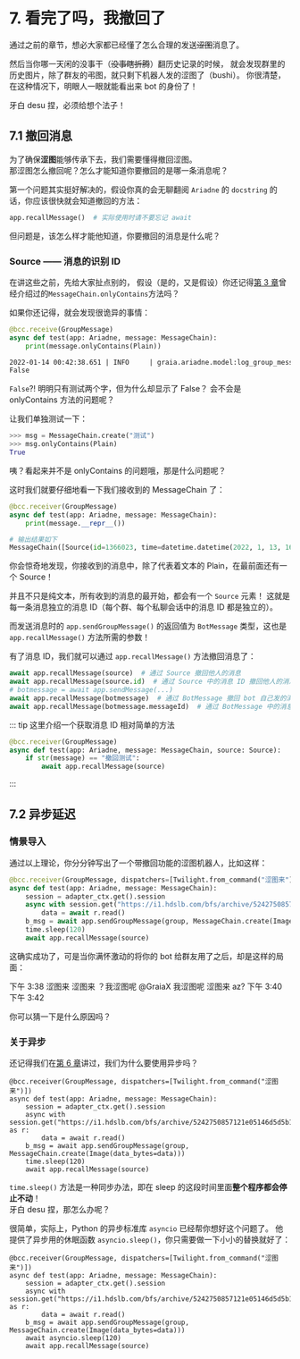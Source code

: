 # 7. 看完了吗，我撤回了

通过之前的章节，想必大家都已经懂了怎么合理的发送~~涩图~~消息了。

然后当你哪一天闲的没事干（~~没事瞎折腾~~）翻历史记录的时候，
就会发现群里的历史图片，除了群友的弔图，就只剩下机器人发的涩图了（bushi）。
你很清楚，在这种情况下，明眼人一眼就能看出来 bot 的身份了！

牙白 desu 捏，必须给想个法子！

## 7.1 撤回消息

为了确保**涩图**能够传承下去，我们需要懂得撤回涩图。  
那涩图怎么撤回呢？怎么才能知道你要撤回的是哪一条消息呢？

第一个问题其实挺好解决的，假设你真的会无聊翻阅 `Ariadne` 的 `docstring` 的话，你应该很快就会知道撤回的方法：

```python
app.recallMessage()  # 实际使用时请不要忘记 await
```

但问题是，该怎么样才能他知道，你要撤回的消息是什么呢？

### Source —— 消息的识别 ID

在讲这些之前，先给大家扯点别的，
假设（是的，又是假设）你还记得[第 3 章](./3_1_ero_comes.md#_3-1-4-怎么操作-messagechain)曾经介绍过的`MessageChain.onlyContains`方法吗？

如果你还记得，就会发现很诡异的事情：

```python
@bcc.receive(GroupMessage)
async def test(app: Ariadne, message: MessageChain):
    print(message.onlyContains(Plain))
```

```txt
2022-01-14 00:42:38.651 | INFO     | graia.ariadne.model:log_group_message:106 - 114514: [GraiaCommunity(1919810)] GraiaX(10086) -> '测试'
False
```

`False`?! 明明只有测试两个字，但为什么却显示了 False？
会不会是 onlyContains 方法的问题呢？

让我们单独测试一下：

```python
>>> msg = MessageChain.create("测试")
>>> msg.onlyContains(Plain)
True
```

咦？看起来并不是 onlyContains 的问题哦，那是什么问题呢？

这时我们就要仔细地看一下我们接收到的 MessageChain 了：

```python
@bcc.receiver(GroupMessage)
async def test(app: Ariadne, message: MessageChain):
    print(message.__repr__())
```

```python
# 输出结果如下
MessageChain([Source(id=1366023, time=datetime.datetime(2022, 1, 13, 16, 42, 38, tzinfo=datetime.timezone.utc)), Plain(text='测试')])
```

你会惊奇地发现，你接收到的消息中，除了代表着文本的 Plain，在最前面还有一个 Source！

并且不只是纯文本，所有收到的消息的最开始，都会有一个 `Source` 元素！
这就是每一条消息独立的消息 ID（每个群、每个私聊会话中的消息 ID 都是独立的）。

而发送消息时的 `app.sendGroupMessage()` 的返回值为 `BotMessage` 类型，这也是 `app.recallMessage()` 方法所需的参数！

有了消息 ID，我们就可以通过 `app.recallMessage()` 方法撤回消息了：

```python
await app.recallMessage(source)  # 通过 Source 撤回他人的消息
await app.recallMessage(source.id)  # 通过 Source 中的消息 ID 撤回他人的消息
# botmessage = await app.sendMessage(...)
await app.recallMessage(botmessage)  # 通过 BotMessage 撤回 bot 自己发的消息
await app.recallMessage(botmessage.messageId)  # 通过 BotMessage 中的消息 ID 撤回 bot 自己发的消息
```

::: tip
这里介绍一个获取消息 ID 相对简单的方法

```python
@bcc.receiver(GroupMessage)
async def test(app: Ariadne, message: MessageChain, source: Source):
    if str(message) == "撤回测试":
        await app.recallMessage(source)
```

:::

## 7.2 异步延迟

### 情景导入

通过以上理论，你分分钟写出了一个带撤回功能的涩图机器人，比如这样：

```python
@bcc.receiver(GroupMessage, dispatchers=[Twilight.from_command("涩图来")])
async def test(app: Ariadne, message: MessageChain):
    session = adapter_ctx.get().session
    async with session.get("https://i1.hdslb.com/bfs/archive/5242750857121e05146d5d5b13a47a2a6dd36e98.jpg") as r:
        data = await r.read()
    b_msg = await app.sendGroupMessage(group, MessageChain.create(Image(data_bytes=data)))
    time.sleep(120)
    await app.recallMessage(source)
```

这确实成功了，可是当你满怀激动的将你的 bot 给群友用了之后，却是这样的局面：

<ChatWindow title="Graia Framework Community">
  <ChatToast>下午 3:38</ChatToast>
  <ChatMsg name="群菜鸮" avatar="http://q1.qlogo.cn/g?b=qq&nk=2948531755&s=640">涩图来</ChatMsg>
  <ChatImg name="EroEroBot" avatar="/avatar/ero.webp" src="/images/tutorials/7_ero_pic_1.webp"></ChatImg>
  <ChatMsg name="群菜鸡" avatar="http://q1.qlogo.cn/g?b=qq&nk=1450069615&s=640">涩图来</ChatMsg>
  <ChatMsg name="群菜鸡" avatar="http://q1.qlogo.cn/g?b=qq&nk=1450069615&s=640">？我涩图呢</ChatMsg>
  <ChatMsg name="群菜鸡" avatar="http://q1.qlogo.cn/g?b=qq&nk=1450069615&s=640"><a>@GraiaX</a> 我涩图呢</ChatMsg>
  <ChatMsg name="GraiaX" onright>涩图来</ChatMsg>
  <ChatMsg name="GraiaX" onright>az?</ChatMsg>
  <ChatToast>下午 3:40</ChatToast>
  <ChatImg name="EroEroBot" avatar="/avatar/ero.webp" src="/images/tutorials/7_ero_pic_2.webp"></ChatImg>
  <ChatToast>下午 3:42</ChatToast>
  <ChatImg name="EroEroBot" avatar="/avatar/ero.webp" src="/images/tutorials/7_ero_pic_3.webp"></ChatImg>
</ChatWindow>

你可以猜一下是什么原因吗？

### 关于异步

还记得我们在[第 6 章](./6_ero_from_net.html#为啥要用-aiohttp)讲过，我们为什么要使用异步吗？

```python{7}
@bcc.receiver(GroupMessage, dispatchers=[Twilight.from_command("涩图来")])
async def test(app: Ariadne, message: MessageChain):
    session = adapter_ctx.get().session
    async with session.get("https://i1.hdslb.com/bfs/archive/5242750857121e05146d5d5b13a47a2a6dd36e98.jpg") as r:
        data = await r.read()
    b_msg = await app.sendGroupMessage(group, MessageChain.create(Image(data_bytes=data)))
    time.sleep(120)
    await app.recallMessage(source)
```

`time.sleep()` 方法是一种同步办法，即在 sleep 的这段时间里面**整个程序都会停止不动**！  
牙白 desu 捏，那怎么办呢？

很简单，实际上，Python 的异步标准库 `asyncio` 已经帮你想好这个问题了。
他提供了异步用的休眠函数 `asyncio.sleep()`，你只需要做一下小小的替换就好了：

```python{7}
@bcc.receiver(GroupMessage, dispatchers=[Twilight.from_command("涩图来")])
async def test(app: Ariadne, message: MessageChain):
    session = adapter_ctx.get().session
    async with session.get("https://i1.hdslb.com/bfs/archive/5242750857121e05146d5d5b13a47a2a6dd36e98.jpg") as r:
        data = await r.read()
    b_msg = await app.sendGroupMessage(group, MessageChain.create(Image(data_bytes=data)))
    await asyncio.sleep(120)
    await app.recallMessage(source)
```
